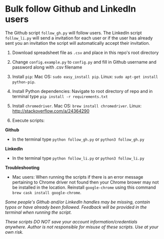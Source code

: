 # Bulk follow Github and LinkedIn users

The Github script `follow_gh.py` will follow users. The LinkedIn script `follow_li.py` will send a invitation for each user or if the user has already sent you an invitation the script will automatically accept their invitation.

1) Download spreadsheet file as `.csv` and place in this repo's root directory

2) Change `config.example.py` to `config.py` and fill in Github username and password along with .csv filename

3) Install `pip`: Mac OS: `sudo easy_install pip`. Linux: `sudo apt-get install python-pip`. 

4) Install Python dependencies: Navigate to root directory of repo and in terminal type `pip install -r requirements.txt`

5) Install `chromedriver`. Mac OS: `brew install chromedriver`. Linux: http://stackoverflow.com/a/24364290

6) Execute scripts: 

**Github** 
  * In the terminal type `python follow_gh.py` or `python3 follow_gh.py`

**LinkedIn** 
  * In the terminal type `python follow_li.py` or `python3 follow_li.py`

**Troubleshooting**
  * Mac users: When running the scripts if there is an error message pertaining to Chrome driver not found then your Chrome brower may not be installed in the location. Reinstall `google-chrome` using this command `brew cask install google-chrome`.

_Some people's Github and/or LinkedIn handles may be missing, contain typos or have already been followed. Feedback will be provided in the terminal when running the script._

_These scripts DO NOT save your account information/credentials anywhere. Author is not responsible for misuse of these scripts. Use at your own risk._